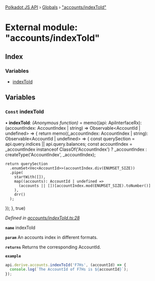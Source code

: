 [Polkadot JS API](../README.md) › [Globals](../globals.md) › ["accounts/indexToId"](_accounts_indextoid_.md)

# External module: "accounts/indexToId"

## Index

### Variables

* [indexToId](_accounts_indextoid_.md#const-indextoid)

## Variables

### `Const` indexToId

• **indexToId**: *(Anonymous function)* =  memo((api: ApiInterfaceRx): (accountIndex: AccountIndex | string) => Observable<AccountId | undefined> => {
  return memo((_accountIndex: AccountIndex | string): Observable<AccountId | undefined> => {
    const querySection = api.query.indices || api.query.balances;
    const accountIndex = _accountIndex instanceof ClassOf('AccountIndex')
      ? _accountIndex
      : createType('AccountIndex', _accountIndex);

    return querySection
      .enumSet<Vec<AccountId>>(accountIndex.div(ENUMSET_SIZE))
      .pipe(
        startWith([]),
        map((accounts): AccountId | undefined =>
          (accounts || [])[accountIndex.mod(ENUMSET_SIZE).toNumber()]
        ),
        drr()
      );
  });
}, true)

*Defined in [accounts/indexToId.ts:28](https://github.com/polkadot-js/api/blob/8d3cb72189/packages/api-derive/src/accounts/indexToId.ts#L28)*

**`name`** indexToId

**`param`** An accounts index in different formats.

**`returns`** Returns the corresponding AccountId.

**`example`** 
<BR>

```javascript
api.derive.accounts.indexToId('F7Hs', (accountId) => {
  console.log(`The AccountId of F7Hs is ${accountId}`);
});
```
